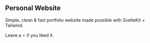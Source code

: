 ## Personal Website
Simple, clean & fast portfolio website made possible with SvelteKit + Tailwind.

Leave a ⭐ if you liked it.



